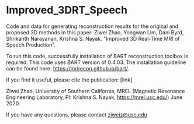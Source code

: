 # Improved_3DRT_Speech
 
 Code and data for generating reconstruction results for the original and proposed 3D methods in this paper: Ziwei Zhao, Yongwan Lim, Dani Byrd, Shrikanth Narayanan, Krishna S. Nayak. "Improved 3D Real-Time MRI of Speech Production".
 
 To run this code, successfully installation of BART reconstruction toolbox is required. This code uses BART version of 0.4.03.
 The installation guideline can be found here:  https://mrirecon.github.io/bart/.
 
 If you find it useful, please cite the publication:  [link]
 
 Ziwei Zhao, University of Southern California, MREL (Magnetic Resonance Engineering Laboratory, PI: Krishna S. Nayak, https://mrel.usc.edu/) June 2020.
 
 
 If you have any questions, please contact ziweiz@usc.edu
 
